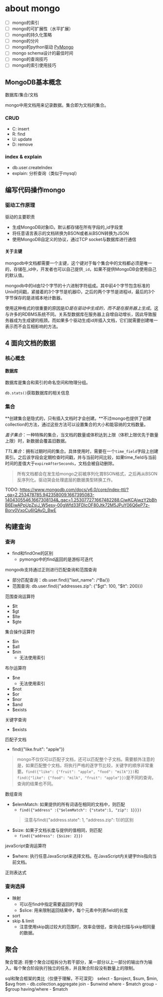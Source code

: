 # about mongo

- [ ] mongo的索引
- [ ] mongo的可扩展性（水平扩展）
- [ ] mongo的持久化策略
- [ ] mongo的分片
- [ ] mongo的python驱动
  [PyMongo](https://pymongo.readthedocs.io/en/stable/tutorial.html)
- [ ] mongo schema设计的最佳时间
- [ ] mongo的查询技巧
- [ ] mongo的索引使用技巧

##  MongoDB基本概念

数据库/集合/文档

mongo中用文档用来记录数据。集合即为文档的集合。

### CRUD
- C: insert
- R: find
- U: update
- D: remove

### index & explain

- db.user.createIndex
- explain: 分析查询（类似于mysql）

## 编写代码操作mongo

### 驱动工作原理

驱动的主要职责
- 生成MongoDB对象ID。默认都存储在所有字段的_id字段里
- 将任意语言表示的文档转换为BSON或者从BSON转换为JSON
- 使用MongoDB自定义的协议，通过TCP socket与数据库进行通信

#### 关于主键

mongodb中文档都需要一个主键，这个键对于每个集合中的文档都必须是唯一的，存储在_id中，开发者也可以自己提供`_id`，如果不提供MongoDB会使用自己的默认值。

mongodb中的id由12个字节的十六进制字符组成。其中前4个字节包含标准的Unix时间戳，紧接着的3个字节是机器ID，之后的两个字节是进程id，最后的3个字节保存的是进城本地计数器。

使用这种格式的很重要的原因是*ID是在驱动中生成的，而不是在服务器上生成*。这与许多的RDBMS系统不同。关系型数据库在服务器上自增自动增长，因此导致服务器成为生成键的瓶颈。而如果多个驱动生成id并插入文档，它们就需要创建唯一表示而不会互相影响的方法。

## 4 面向文档的数据

### 核心概念

#### 数据库

数据库是集合和索引的命名空间和物理分组。

`db.stats()`获取数据库的相关信息

### 集合

**创建集合是隐式的，只有插入文档时才会创建。**不过mongo也提供了创建collection的方法，通过这些方法可以设置集合的大小和能容纳的文档数量。

*盖子集合*：一种特殊的集合，当文档的数量或体积达到上限（体积上限优先于数量上限）时，新数据会覆盖旧数据。

*TTL集合*：拥有过期时间的集合。具体使用时，需要在一个`time_field`字段上创建索引。之后该字段会定期检查时间戳，并与当前时间比较，如果time_field与当前时间的差值大于`expireAfterSeconds`，文档会被自动删除。

> 所有文档都会在发生给mongo之前被序列化胃BSON格式，之后再从BSON反序列化。驱动哭会处理底层的数据类型转换工作。

TODO: https://www.mongodb.com/docs/v6.0/core/index-ttl/?_ga=2.253478785.942358009.1667395083-1404305546.1667308134&_gac=1.25307727.1667482288.CjwKCAjwzY2bBhB6EiwAPpUpZsiJ_W5esy-00gWfd33FDlcOF80Jtk72M5JPuY06Q6eP7z-Borv0VxoCu6IQAvD_BwE

## 构建查询


### 查询
- find和findOne的区别
  - pymongo中的find返回的是游标可迭代

mongodb支持通过正则进行匹配查询和范围查询
- 部分匹配查询：db.user.find({"last_name": /^Ba/})
- 范围查询: db.user.find({"addresses.zip": {"$gt": 100, "$lt": 200}})

范围查询运算符
- $lt
- $gt
- $lte
- $gte

集合操作运算符
- $in
- $all
- $nin
  - 无法使用索引

布尔运算符
- $ne
  - 无法使用索引
- $not
- $or
- $nor
- $and
- $exists

关键字查询
- $exists

匹配子文档
- find({"like.fruit": "apple"})
> mongo不仅仅可以匹配子文档，还可以匹配整个子文档。需要额外注意的是，如果匹配整个文档，将执行严格的逐字节比较，关键字的顺序非常重要。`find({"like": {"fruit": "apple", "food": "milk"}})`和`find({"like": {"food": "milk", "fruit": "apple"}})`是不同的查询，查询的结果也不同。

数组查询
- $elemMatch: 如果提供的所有词语在相同的文档中，则匹配
  - `find({"address" :{"$elemMatch": {"state":1, "zip": 1}}})`
  > 注意与find({"address.state": 1, "address.zip": 1})的区别
- $size: 如果子文档长度与提供的值相同，则匹配
  - `find({"address": {$size: 2}})`

javaScript查询运算符
- $where: 执行任意JavaScript来选择文档。在JavaScript内关键字this指向当前文档。

正则表达式

### 查询选择

- 映射
  - 可以在find中指定需要返回的字段
  - $slice: 用来限制返回结果中，每个元素中列表field的长度
- sort
- skip & limit
  - 注意使用skip跳过较大的范围时，效率会很低，查询会扫描与skip相同量的数据。

## 聚合

聚合管道: 将整个聚合过程拆分为若干部分，某一部分以上一部分的输出作为输入。每个聚合阶段执行独立的任务，并且聚合阶段没有数量上的限制。

sql和聚合框架的类比（仅便于理解，不可深究）
select - $project, $sum, $min, $avg
from   - db.collection.aggregate
join   - $unwind
where  - $match
group  - $group
having/where - $match
